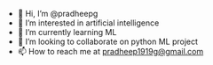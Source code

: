 - 👋 Hi, I’m @pradheepg
- 👀 I’m interested in artificial intelligence
- 🌱 I’m currently learning ML
- 💞️ I’m looking to collaborate on python ML project
- 📫 How to reach me at pradheep1919g@gmail.com

<!---
pradheepg/pradheepg is a ✨ special ✨ repository because its `README.md` (this file) appears on your GitHub profile.
You can click the Preview link to take a look at your changes.
--->
